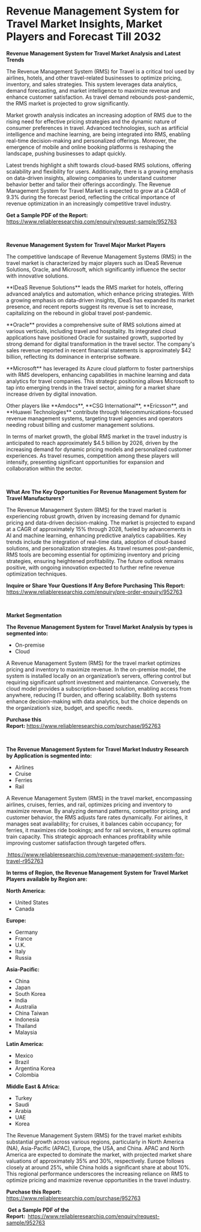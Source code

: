 <p><h1>Revenue Management System for Travel Market Insights, Market Players and Forecast Till 2032</h1></p><p><strong>Revenue Management System for Travel Market Analysis and Latest Trends</strong></p>
<p><p>The Revenue Management System (RMS) for Travel is a critical tool used by airlines, hotels, and other travel-related businesses to optimize pricing, inventory, and sales strategies. This system leverages data analytics, demand forecasting, and market intelligence to maximize revenue and enhance customer satisfaction. As travel demand rebounds post-pandemic, the RMS market is projected to grow significantly.</p><p>Market growth analysis indicates an increasing adoption of RMS due to the rising need for effective pricing strategies and the dynamic nature of consumer preferences in travel. Advanced technologies, such as artificial intelligence and machine learning, are being integrated into RMS, enabling real-time decision-making and personalized offerings. Moreover, the emergence of mobile and online booking platforms is reshaping the landscape, pushing businesses to adapt quickly.</p><p>Latest trends highlight a shift towards cloud-based RMS solutions, offering scalability and flexibility for users. Additionally, there is a growing emphasis on data-driven insights, allowing companies to understand customer behavior better and tailor their offerings accordingly. The Revenue Management System for Travel Market is expected to grow at a CAGR of 9.3% during the forecast period, reflecting the critical importance of revenue optimization in an increasingly competitive travel industry.</p></p>
<p><strong>Get a Sample PDF of the Report:&nbsp;</strong> <a href="https://www.reliableresearchiq.com/enquiry/request-sample/952763?utm_campaign=2749&utm_medium=2&utm_source=Github&utm_content=ia&utm_term=17042025&utm_id=revenue-management-system-for-travel">https://www.reliableresearchiq.com/enquiry/request-sample/952763</a></p>
<p>&nbsp;</p>
<p><strong>Revenue Management System for Travel Major Market Players</strong></p>
<p><p>The competitive landscape of Revenue Management Systems (RMS) in the travel market is characterized by major players such as IDeaS Revenue Solutions, Oracle, and Microsoft, which significantly influence the sector with innovative solutions.</p><p>**IDeaS Revenue Solutions** leads the RMS market for hotels, offering advanced analytics and automation, which enhance pricing strategies. With a growing emphasis on data-driven insights, IDeaS has expanded its market presence, and recent reports suggest its revenue is set to increase, capitalizing on the rebound in global travel post-pandemic.</p><p>**Oracle** provides a comprehensive suite of RMS solutions aimed at various verticals, including travel and hospitality. Its integrated cloud applications have positioned Oracle for sustained growth, supported by strong demand for digital transformation in the travel sector. The company's sales revenue reported in recent financial statements is approximately $42 billion, reflecting its dominance in enterprise software.</p><p>**Microsoft** has leveraged its Azure cloud platform to foster partnerships with RMS developers, enhancing capabilities in machine learning and data analytics for travel companies. This strategic positioning allows Microsoft to tap into emerging trends in the travel sector, aiming for a market share increase driven by digital innovation.</p><p>Other players like **Amdocs**, **CSG International**, **Ericsson**, and **Huawei Technologies** contribute through telecommunications-focused revenue management systems, targeting travel agencies and operators needing robust billing and customer management solutions.</p><p>In terms of market growth, the global RMS market in the travel industry is anticipated to reach approximately $4.5 billion by 2026, driven by the increasing demand for dynamic pricing models and personalized customer experiences. As travel resumes, competition among these players will intensify, presenting significant opportunities for expansion and collaboration within the sector.</p></p>
<p>&nbsp;</p>
<p><strong>What Are The Key Opportunities For Revenue Management System for Travel Manufacturers?</strong></p>
<p><p>The Revenue Management System (RMS) for the travel market is experiencing robust growth, driven by increasing demand for dynamic pricing and data-driven decision-making. The market is projected to expand at a CAGR of approximately 15% through 2028, fueled by advancements in AI and machine learning, enhancing predictive analytics capabilities. Key trends include the integration of real-time data, adoption of cloud-based solutions, and personalization strategies. As travel resumes post-pandemic, RMS tools are becoming essential for optimizing inventory and pricing strategies, ensuring heightened profitability. The future outlook remains positive, with ongoing innovation expected to further refine revenue optimization techniques.</p></p>
<p><strong>Inquire or Share Your Questions If Any Before Purchasing This Report:</strong> <a href="https://www.reliableresearchiq.com/enquiry/pre-order-enquiry/952763?utm_campaign=2749&utm_medium=2&utm_source=Github&utm_content=ia&utm_term=17042025&utm_id=revenue-management-system-for-travel">https://www.reliableresearchiq.com/enquiry/pre-order-enquiry/952763</a></p>
<p>&nbsp;</p>
<p><strong>Market Segmentation</strong></p>
<p><strong>The Revenue Management System for Travel Market Analysis by types is segmented into:</strong></p>
<p><ul><li>On-premise</li><li>Cloud</li></ul></p>
<p><p>A Revenue Management System (RMS) for the travel market optimizes pricing and inventory to maximize revenue. In the on-premise model, the system is installed locally on an organization’s servers, offering control but requiring significant upfront investment and maintenance. Conversely, the cloud model provides a subscription-based solution, enabling access from anywhere, reducing IT burden, and offering scalability. Both systems enhance decision-making with data analytics, but the choice depends on the organization’s size, budget, and specific needs.</p></p>
<p><strong>Purchase this Report:&nbsp;</strong><a href="https://www.reliableresearchiq.com/purchase/952763?utm_campaign=2749&utm_medium=2&utm_source=Github&utm_content=ia&utm_term=17042025&utm_id=revenue-management-system-for-travel">https://www.reliableresearchiq.com/purchase/952763</a></p>
<p>&nbsp;</p>
<p><strong>The Revenue Management System for Travel Market Industry Research by Application is segmented into:</strong></p>
<p><ul><li>Airlines</li><li>Cruise</li><li>Ferries</li><li>Rail</li></ul></p>
<p><p>A Revenue Management System (RMS) in the travel market, encompassing airlines, cruises, ferries, and rail, optimizes pricing and inventory to maximize revenue. By analyzing demand patterns, competitor pricing, and customer behavior, the RMS adjusts fare rates dynamically. For airlines, it manages seat availability; for cruises, it balances cabin occupancy; for ferries, it maximizes ride bookings; and for rail services, it ensures optimal train capacity. This strategic approach enhances profitability while improving customer satisfaction through targeted offers.</p></p>
<p><a href="https://www.reliableresearchiq.com/revenue-management-system-for-travel-r952763?utm_campaign=2749&utm_medium=2&utm_source=Github&utm_content=ia&utm_term=17042025&utm_id=revenue-management-system-for-travel">&nbsp;https://www.reliableresearchiq.com/revenue-management-system-for-travel-r952763</a></p>
<p><strong>In terms of Region, the Revenue Management System for Travel Market Players available by Region are:</strong></p>
<p>
    <p> <strong> North America: </strong>
        <ul>
            <li>United States</li>
            <li>Canada</li>
        </ul>
        </p> 
    <p> <strong> Europe: </strong>
        <ul>
            <li>Germany</li>
            <li>France</li>
            <li>U.K.</li>
            <li>Italy</li>
            <li>Russia</li>
        </ul>
        </p> 
    <p> <strong> Asia-Pacific: </strong>
        <ul>
            <li>China</li>
            <li>Japan</li>
            <li>South Korea</li>
            <li>India</li>
            <li>Australia</li>
            <li>China Taiwan</li>
            <li>Indonesia</li>
            <li>Thailand</li>
            <li>Malaysia</li>
        </ul>
        </p> 
    <p> <strong> Latin America: </strong>
        <ul>
            <li>Mexico</li>
            <li>Brazil</li>
            <li>Argentina Korea</li>
            <li>Colombia</li>
        </ul>
        </p> 
    <p> <strong> Middle East & Africa: </strong>
        <ul>
            <li>Turkey</li>
            <li>Saudi</li>
            <li>Arabia</li>
            <li>UAE</li>
            <li>Korea</li>
        </ul>
    </p>
    </p>
<p><p>The Revenue Management System (RMS) for the travel market exhibits substantial growth across various regions, particularly in North America (NA), Asia-Pacific (APAC), Europe, the USA, and China. APAC and North America are expected to dominate the market, with projected market share valuations of approximately 35% and 30%, respectively. Europe follows closely at around 25%, while China holds a significant share at about 10%. This regional performance underscores the increasing reliance on RMS to optimize pricing and maximize revenue opportunities in the travel industry.</p></p>
<p><strong>Purchase this Report: </strong><a href="https://www.reliableresearchiq.com/purchase/952763?utm_campaign=2749&utm_medium=2&utm_source=Github&utm_content=ia&utm_term=17042025&utm_id=revenue-management-system-for-travel">https://www.reliableresearchiq.com/purchase/952763</a></p>
<p>&nbsp;<strong>Get a Sample PDF of the Report:&nbsp;&nbsp;</strong><a href="https://www.reliableresearchiq.com/enquiry/request-sample/952763?utm_campaign=2749&utm_medium=2&utm_source=Github&utm_content=ia&utm_term=17042025&utm_id=revenue-management-system-for-travel">https://www.reliableresearchiq.com/enquiry/request-sample/952763</a></p>
<p><strong></strong></p>
<p><p></p><p></p><p></p></p>